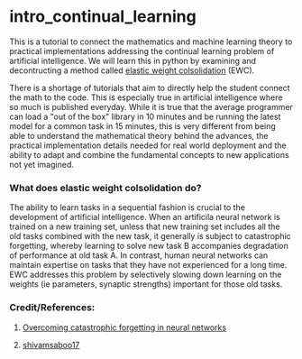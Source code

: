 # intro_continual_learning

This is a tutorial to connect the mathematics and machine learning theory to practical implementations addressing the continual learning problem of artificial intelligence. We will learn this in python by examining and decontructing a method called [elastic weight colsolidation](https://www.pnas.org/content/114/13/3521) (EWC).

There is a shortage of tutorials that aim to directly help the student connect the math to the code. This is especially true in artificial intelligence where so much is published everyday. While it is true that the average programmer can load a "out of the box" library in 10 minutes and be running the latest model for a common task in 15 minutes, this is very different from being able to understand the mathematical theory behind the advances, the practical implementation details needed for real world deployment and the ability to adapt and combine the fundamental concepts to new applications not yet imagined.

### What does elastic weight colsolidation do?

The ability to learn tasks in a sequential fashion is crucial to the development of artificial intelligence. When an artificila neural network is trained on a new training set, unless that new training set includes all the old tasks combined with the new task, it generally is subject to catastrophic forgetting, whereby learning to solve new task B accompanies degradation of performance at old task A. In contrast, human neural networks can maintain expertise on tasks that they have not experienced for a long time. EWC addresses this problem by selectively slowing down learning on the weights (ie parameters, synaptic strengths) important for those old tasks.

### Credit/References:

1. [Overcoming catastrophic forgetting in neural networks](https://www.pnas.org/content/114/13/3521)

2. [shivamsaboo17](https://github.com/shivamsaboo17/Overcoming-Catastrophic-forgetting-in-Neural-Networks)

